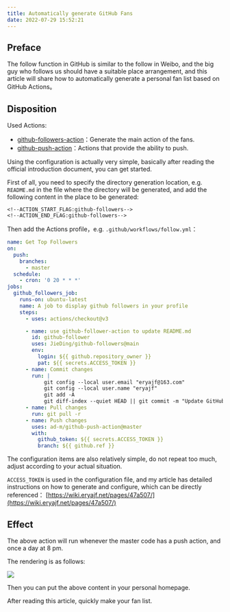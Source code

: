 ```yaml
---
title: Automatically generate GitHub Fans
date: 2022-07-29 15:52:21
---
```




## Preface

The follow function in GitHub is similar to the follow in Weibo, and the big guy who follows us should have a suitable place arrangement, and this article will share how to automatically generate a personal fan list based on GitHub Actions。

## Disposition

Used Actions:
- [github-followers-action](https://github.com/JieDing/github-followers-action)：Generate the main action of the fans.
- [github-push-action](https://github.com/ad-m/github-push-action)：Actions that provide the ability to push.

Using the configuration is actually very simple, basically after reading the official introduction document, you can get started.

First of all, you need to specify the directory generation location, e.g. `README.md` in the file where the directory will be generated, and add the following content in the place to be generated:

```
<!--ACTION_START_FLAG:github-followers-->
<!--ACTION_END_FLAG:github-followers-->
```


Then add the Actions profile，e.g. `.github/workflows/follow.yml`：

```yaml
name: Get Top Followers
on:
  push:
    branches:
      - master
  schedule:
    - cron: '0 20 * * *'
jobs:
  github_followers_job:
    runs-on: ubuntu-latest
    name: A job to display github followers in your profile
    steps:
      - uses: actions/checkout@v3

      - name: use github-follower-action to update README.md
        id: github-follower
        uses: JieDing/github-followers@main
        env:
          login: ${{ github.repository_owner }}
          pat: ${{ secrets.ACCESS_TOKEN }}
      - name: Commit changes
        run: |
            git config --local user.email "eryajf@163.com"
            git config --local user.name "eryajf"
            git add -A
            git diff-index --quiet HEAD || git commit -m "Update GitHub followers"
      - name: Pull changes
        run: git pull -r
      - name: Push changes
        uses: ad-m/github-push-action@master
        with:
          github_token: ${{ secrets.ACCESS_TOKEN }}
          branch: ${{ github.ref }}
```

The configuration items are also relatively simple, do not repeat too much, adjust according to your actual situation.

`ACCESS_TOKEN` is used in the configuration file, and my article has detailed instructions on how to generate and configure, which can be directly referenced： [https://wiki.eryajf.net/pages/47a507/](https://wiki.eryajf.net/pages/47a507/)

## Effect

The above action will run whenever the master code has a push action, and once a day at 8 pm.

The rendering is as follows:

![](http://t.eryajf.net/imgs/2022/07/71ebbd7a8dc21cb3.png)

Then you can put the above content in your personal homepage. 

After reading this article, quickly make your fan list.